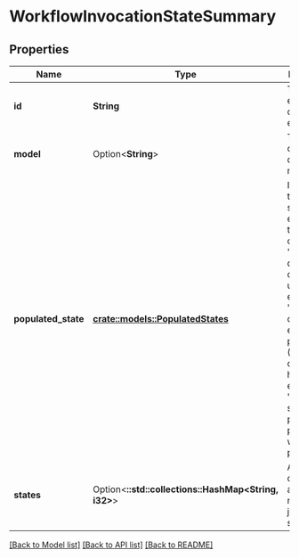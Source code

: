 # WorkflowInvocationStateSummary

## Properties

Name | Type | Description | Notes
------------ | ------------- | ------------- | -------------
**id** | **String** | The encoded ID of this entity. | 
**model** | Option<**String**> | The name of the database model class. | [optional]
**populated_state** | [**crate::models::PopulatedStates**](populated_states.md) | Indicates the general state of the elements in the dataset collection:- 'new': new dataset collection, unpopulated elements.- 'ok': collection elements populated (HDAs may or may not have errors).- 'failed': some problem populating, won't be populated. | 
**states** | Option<**::std::collections::HashMap<String, i32>**> | A dictionary of job states and the number of jobs in that state. | [optional][default to {}]

[[Back to Model list]](../README.md#documentation-for-models) [[Back to API list]](../README.md#documentation-for-api-endpoints) [[Back to README]](../README.md)



